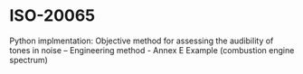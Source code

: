 # ISO-20065
Python implmentation: Objective method for assessing the audibility of tones in noise – Engineering method -
Annex E Example (combustion engine spectrum)
